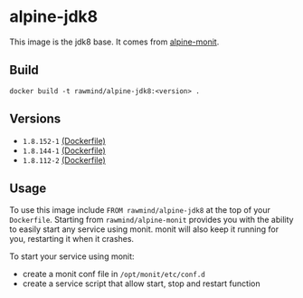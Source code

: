 alpine-jdk8
=============

This image is the jdk8 base. It comes from [alpine-monit][alpine-monit].

## Build

```
docker build -t rawmind/alpine-jdk8:<version> .
```

## Versions

- `1.8.152-1` [(Dockerfile)](https://github.com/rawmind0/alpine-jdk8/blob/1.8.152-1/Dockerfile)
- `1.8.144-1` [(Dockerfile)](https://github.com/rawmind0/alpine-jdk8/blob/1.8.144-1/Dockerfile)
- `1.8.112-2` [(Dockerfile)](https://github.com/rawmind0/alpine-jdk8/blob/1.8.112-2/Dockerfile)


## Usage

To use this image include `FROM rawmind/alpine-jdk8` at the top of your `Dockerfile`. Starting from `rawmind/alpine-monit` provides you with the ability to easily start any service using monit. monit will also keep it running for you, restarting it when it crashes.

To start your service using monit:

- create a monit conf file in `/opt/monit/etc/conf.d`
- create a service script that allow start, stop and restart function

[alpine-monit]: https://github.com/rawmind0/alpine-monit/
[jdk8]: http://www.oracle.com/technetwork/java/javase/downloads/jdk8-downloads-2133151.html